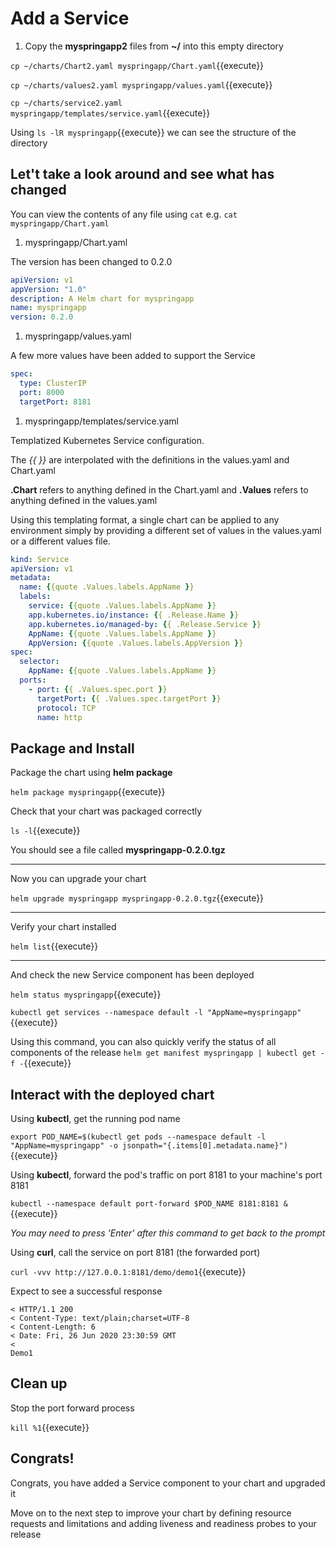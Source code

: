 # Add a Service

1. Copy the **myspringapp2** files from **~/** into this empty directory

  `cp ~/charts/Chart2.yaml myspringapp/Chart.yaml`{{execute}}

  `cp ~/charts/values2.yaml myspringapp/values.yaml`{{execute}}

  `cp ~/charts/service2.yaml myspringapp/templates/service.yaml`{{execute}}

  Using `ls -lR myspringapp`{{execute}} we can see the structure of the directory

## Let't take a look around and see what has changed

You can view the contents of any file using `cat` e.g. `cat myspringapp/Chart.yaml`

1. myspringapp/Chart.yaml

  The version has been changed to 0.2.0

  ```yaml
  apiVersion: v1
  appVersion: "1.0"
  description: A Helm chart for myspringapp
  name: myspringapp
  version: 0.2.0
  ```

1. myspringapp/values.yaml

  A few more values have been added to support the Service

  ```yaml
  spec:
    type: ClusterIP
    port: 8000
    targetPort: 8181
  ```

1. myspringapp/templates/service.yaml

  Templatized Kubernetes Service configuration.

  The *{{ }}* are interpolated with the definitions in the values.yaml and Chart.yaml

  **.Chart** refers to anything defined in the Chart.yaml and **.Values** refers to anything defined in the values.yaml

  Using this templating format, a single chart can be applied to any environment simply by providing a different set of values in the values.yaml or a different values file.

  ```yaml
  kind: Service
  apiVersion: v1
  metadata:
    name: {{quote .Values.labels.AppName }}
    labels:
      service: {{quote .Values.labels.AppName }}
      app.kubernetes.io/instance: {{ .Release.Name }}
      app.kubernetes.io/managed-by: {{ .Release.Service }}
      AppName: {{quote .Values.labels.AppName }}
      AppVersion: {{quote .Values.labels.AppVersion }}
  spec:
    selector:
      AppName: {{quote .Values.labels.AppName }}
    ports:
      - port: {{ .Values.spec.port }}
        targetPort: {{ .Values.spec.targetPort }}
        protocol: TCP
        name: http
  ```

## Package and Install

Package the chart using **helm package**

`helm package myspringapp`{{execute}}

Check that your chart was packaged correctly

`ls -l`{{execute}}

You should see a file called **myspringapp-0.2.0.tgz**

---

Now you can upgrade your chart

`helm upgrade myspringapp myspringapp-0.2.0.tgz`{{execute}}

---

Verify your chart installed

`helm list`{{execute}}

---

And check the new Service component has been deployed

`helm status myspringapp`{{execute}}

`kubectl get services --namespace default -l "AppName=myspringapp"`{{execute}}

Using this command, you can also quickly verify the status of all components of the release
`helm get manifest myspringapp | kubectl get -f -`{{execute}}

## Interact with the deployed chart

Using **kubectl**, get the running pod name

`export POD_NAME=$(kubectl get pods --namespace default -l "AppName=myspringapp" -o jsonpath="{.items[0].metadata.name}")`{{execute}}

Using **kubectl**, forward the pod's traffic on port 8181 to your machine's port 8181

`kubectl --namespace default port-forward $POD_NAME 8181:8181 &`{{execute}}

*You may need to press 'Enter' after this command to get back to the prompt*

Using **curl**, call the service on port 8181 (the forwarded port)

`curl -vvv http://127.0.0.1:8181/demo/demo1`{{execute}}

Expect to see a successful response
```
< HTTP/1.1 200
< Content-Type: text/plain;charset=UTF-8
< Content-Length: 6
< Date: Fri, 26 Jun 2020 23:30:59 GMT
<
Demo1
```

## Clean up

Stop the port forward process

`kill %1`{{execute}}

## Congrats!

Congrats, you have added a Service component to your chart and upgraded it

Move on to the next step to improve your chart by defining resource requests and limitations and adding liveness and readiness probes to your release
